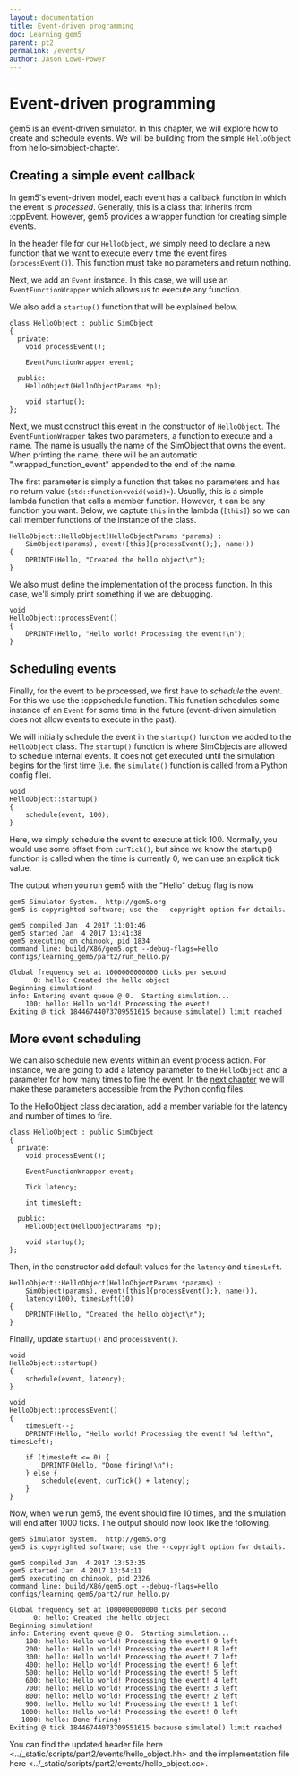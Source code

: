 ```yaml
---
layout: documentation
title: Event-driven programming
doc: Learning gem5
parent: pt2
permalink: /events/
author: Jason Lowe-Power
---
```



Event-driven programming
========================

gem5 is an event-driven simulator. In this chapter, we will explore how
to create and schedule events. We will be building from the simple
`HelloObject` from hello-simobject-chapter.

Creating a simple event callback
--------------------------------

In gem5's event-driven model, each event has a callback function in
which the event is *processed*. Generally, this is a class that inherits
from :cppEvent. However, gem5 provides a wrapper function for creating
simple events.

In the header file for our `HelloObject`, we simply need to declare a
new function that we want to execute every time the event fires
(`processEvent()`). This function must take no parameters and return
nothing.

Next, we add an `Event` instance. In this case, we will use an
`EventFunctionWrapper` which allows us to execute any function.

We also add a `startup()` function that will be explained below.

``` {.sourceCode .c++}
class HelloObject : public SimObject
{
  private:
    void processEvent();

    EventFunctionWrapper event;

  public:
    HelloObject(HelloObjectParams *p);

    void startup();
};
```

Next, we must construct this event in the constructor of `HelloObject`.
The `EventFuntionWrapper` takes two parameters, a function to execute
and a name. The name is usually the name of the SimObject that owns the
event. When printing the name, there will be an automatic
".wrapped\_function\_event" appended to the end of the name.

The first parameter is simply a function that takes no parameters and
has no return value (`std::function<void(void)>`). Usually, this is a
simple lambda function that calls a member function. However, it can be
any function you want. Below, we captute `this` in the lambda (`[this]`)
so we can call member functions of the instance of the class.

``` {.sourceCode .c++}
HelloObject::HelloObject(HelloObjectParams *params) :
    SimObject(params), event([this]{processEvent();}, name())
{
    DPRINTF(Hello, "Created the hello object\n");
}
```

We also must define the implementation of the process function. In this
case, we'll simply print something if we are debugging.

``` {.sourceCode .c++}
void
HelloObject::processEvent()
{
    DPRINTF(Hello, "Hello world! Processing the event!\n");
}
```

Scheduling events
-----------------

Finally, for the event to be processed, we first have to *schedule* the
event. For this we use the :cppschedule function. This function
schedules some instance of an `Event` for some time in the future
(event-driven simulation does not allow events to execute in the past).

We will initially schedule the event in the `startup()` function we
added to the `HelloObject` class. The `startup()` function is where
SimObjects are allowed to schedule internal events. It does not get
executed until the simulation begins for the first time (i.e. the
`simulate()` function is called from a Python config file).

``` {.sourceCode .c++}
void
HelloObject::startup()
{
    schedule(event, 100);
}
```

Here, we simply schedule the event to execute at tick 100. Normally, you
would use some offset from `curTick()`, but since we know the startup()
function is called when the time is currently 0, we can use an explicit
tick value.

The output when you run gem5 with the "Hello" debug flag is now

    gem5 Simulator System.  http://gem5.org
    gem5 is copyrighted software; use the --copyright option for details.

    gem5 compiled Jan  4 2017 11:01:46
    gem5 started Jan  4 2017 13:41:38
    gem5 executing on chinook, pid 1834
    command line: build/X86/gem5.opt --debug-flags=Hello configs/learning_gem5/part2/run_hello.py

    Global frequency set at 1000000000000 ticks per second
          0: hello: Created the hello object
    Beginning simulation!
    info: Entering event queue @ 0.  Starting simulation...
        100: hello: Hello world! Processing the event!
    Exiting @ tick 18446744073709551615 because simulate() limit reached

More event scheduling
---------------------

We can also schedule new events within an event process action. For
instance, we are going to add a latency parameter to the `HelloObject`
and a parameter for how many times to fire the event. In the [next
chapter](parameters-chapter) we will make these parameters accessible
from the Python config files.

To the HelloObject class declaration, add a member variable for the
latency and number of times to fire.

``` {.sourceCode .c++}
class HelloObject : public SimObject
{
  private:
    void processEvent();

    EventFunctionWrapper event;

    Tick latency;

    int timesLeft;

  public:
    HelloObject(HelloObjectParams *p);

    void startup();
};
```

Then, in the constructor add default values for the `latency` and
`timesLeft`.

``` {.sourceCode .c++}
HelloObject::HelloObject(HelloObjectParams *params) :
    SimObject(params), event([this]{processEvent();}, name()),
    latency(100), timesLeft(10)
{
    DPRINTF(Hello, "Created the hello object\n");
}
```

Finally, update `startup()` and `processEvent()`.

``` {.sourceCode .c++}
void
HelloObject::startup()
{
    schedule(event, latency);
}

void
HelloObject::processEvent()
{
    timesLeft--;
    DPRINTF(Hello, "Hello world! Processing the event! %d left\n", timesLeft);

    if (timesLeft <= 0) {
        DPRINTF(Hello, "Done firing!\n");
    } else {
        schedule(event, curTick() + latency);
    }
}
```

Now, when we run gem5, the event should fire 10 times, and the
simulation will end after 1000 ticks. The output should now look like
the following.

    gem5 Simulator System.  http://gem5.org
    gem5 is copyrighted software; use the --copyright option for details.

    gem5 compiled Jan  4 2017 13:53:35
    gem5 started Jan  4 2017 13:54:11
    gem5 executing on chinook, pid 2326
    command line: build/X86/gem5.opt --debug-flags=Hello configs/learning_gem5/part2/run_hello.py

    Global frequency set at 1000000000000 ticks per second
          0: hello: Created the hello object
    Beginning simulation!
    info: Entering event queue @ 0.  Starting simulation...
        100: hello: Hello world! Processing the event! 9 left
        200: hello: Hello world! Processing the event! 8 left
        300: hello: Hello world! Processing the event! 7 left
        400: hello: Hello world! Processing the event! 6 left
        500: hello: Hello world! Processing the event! 5 left
        600: hello: Hello world! Processing the event! 4 left
        700: hello: Hello world! Processing the event! 3 left
        800: hello: Hello world! Processing the event! 2 left
        900: hello: Hello world! Processing the event! 1 left
       1000: hello: Hello world! Processing the event! 0 left
       1000: hello: Done firing!
    Exiting @ tick 18446744073709551615 because simulate() limit reached

You can find the updated header file
here \<../\_static/scripts/part2/events/hello\_object.hh\> and the
implementation file
here \<../\_static/scripts/part2/events/hello\_object.cc\>.
